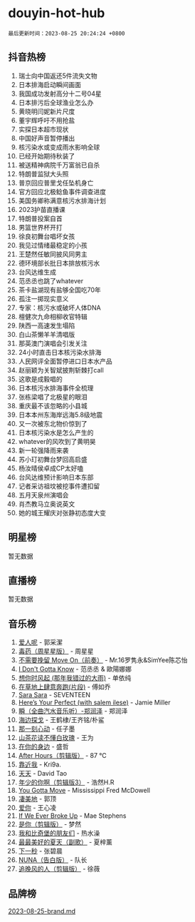 # douyin-hot-hub

`最后更新时间：2023-08-25 20:24:24 +0800`

## 抖音热榜

1. 瑞士向中国返还5件流失文物
1. 日本排海启动瞬间画面
1. 我国成功发射高分十二号04星
1. 日本排污后全球渔业怎么办
1. 黄晓明闫妮新片尺度
1. 董宇辉呼吁不用抢盐
1. 实探日本超市现状
1. 中国好声音暂停播出
1. 核污染水或变成雨水影响全球
1. 已经开始期待秋装了
1. 被送精神病院千万富翁已自杀
1. 特朗普监狱大头照
1. 普京回应普里戈任坠机身亡
1. 官方回应北极鲶鱼事件调查进度
1. 美国务卿称满意核污水排海计划
1. 2023护苗直播课
1. 特朗普投案自首
1. 男篮世界杯开打
1. 徐良初舞台唱坏女孩
1. 我见过情绪最稳定的小孩
1. 王楚然任敏同披风同男主
1. 德环境部长批日本排放核污水
1. 台风达维生成
1. 范丞丞也跳了whatever
1. 茶卡盐湖现有盐够全国吃70年
1. 孤注一掷现实意义
1. 专家：核污水或破坏人体DNA
1. 檀健次九命相柳收官特辑
1. 陕西一高速发生塌陷
1. 白山茶懒羊羊清唱版
1. 那英澳门演唱会引发关注
1. 24小时直击日本核污染水排海
1. 人民网评全面暂停进口日本水产品
1. 赵丽颖为关智斌披荆斩棘打call
1. 这歌是成毅唱的
1. 日本核污水排海事件全梳理
1. 张栋梁唱了北极星的眼泪
1. 重庆最不该忽略的小县城
1. 日本本州东海岸远海5.8级地震
1. 又一次被东北物价惊到了
1. 日本核污染水是怎么产生的
1. whatever的风吹到了黄明昊
1. 新一轮强降雨来袭
1. 苏小玎初舞台梦回高启盛
1. 杨汝晴侯卓成CP太好嗑
1. 台风达维预计影响日本东部
1. 记者采访祖坟被挖事件遭扣留
1. 五月天泉州演唱会
1. 肖杰教马立奥说英文
1. 她的城王耀庆对张静初态度大变

## 明星榜

暂无数据

## 直播榜

暂无数据

## 音乐榜

1. [爱人呢](https://sf3-cdn-tos.douyinstatic.com/obj/tos-cn-ve-2774/2041dc10f3c442f1992b439a00eaf2ba) - 郭采潔
1. [毒药（周星星版）](https://sf3-cdn-tos.douyinstatic.com/obj/tos-cn-ve-2774/oAXunb2JtDTQMcBfaEkg8Be5IhZQCmGByB0V33) - 周星星
1. [不需要挽留 Move On（前奏）](https://sf6-cdn-tos.douyinstatic.com/obj/tos-cn-ve-2774/ooCBhgCCkF4nExzQL9WZSUbitfA8IsDkgQIYhe) - Mr.16罗隽永&SimYee陈芯怡
1. [I Don't Gotta Know](https://sf6-cdn-tos.douyinstatic.com/obj/tos-cn-ve-2774/o8nCfgMGwCsAvgDe5bzzaDQDFf6ksAUxrlFC8J) - 范丞丞 & 歐陽娜娜
1. [想你时风起 (那年我错过的大雨)](https://sf6-cdn-tos.douyinstatic.com/obj/tos-cn-ve-2774/ooR7G8ftDMzIgnxa0HbReM4CZ74qknQABLtHB1) - 单依纯
1. [在草地上肆意奔跑(片段)](https://sf3-cdn-tos.douyinstatic.com/obj/tos-cn-ve-2774/8831d494742f45dabdfa8adb8b817259) - 傅如乔
1. [Sara Sara](https://sf6-cdn-tos.douyinstatic.com/obj/tos-cn-ve-2774/oAceDXU2gVHZCQFrkrYmX8e5tUBxQPb6Bmd2nF) - SEVENTEEN
1. [Here’s Your Perfect (with salem ilese)](https://sf6-cdn-tos.douyinstatic.com/obj/tos-cn-ve-2774/076b1576c6c546598f803fe53da388a7) - Jamie Miller
1. [瞬（全曲汽水音乐听）-郑润泽](https://sf6-cdn-tos.douyinstatic.com/obj/tos-cn-ve-2774/o4Vb9eJZClCZTnRQYy0BRSeHGrDtrkrQgIBvQt) - 郑润泽
1. [海边探戈](https://sf3-cdn-tos.douyinstatic.com/obj/tos-cn-ve-2774/os9gE0VQCGqt6VQkZDyBBYvfSDY0QFe3vVmubn) - 王鹤棣/王齐铭/朴鲨
1. [那一刻心动](https://sf3-cdn-tos.douyinstatic.com/obj/tos-cn-ve-2774/4c0ed00133e3439592b4741c72acc6f3) - 任子墨
1. [山茶花读不懂白玫瑰](https://sf6-cdn-tos.douyinstatic.com/obj/tos-cn-ve-2774/osfn8B7DktrRHEPJgPCfDbw7QDQEkwC16BxZg9) - 王为
1. [在你的身边](https://sf6-cdn-tos.douyinstatic.com/obj/tos-cn-ve-2774/9dce2ee6c9f84c17a6d68458730d7ae8) - 盛哲
1. [After Hours（剪辑版）](https://sf6-cdn-tos.douyinstatic.com/obj/tos-cn-ve-2774/owgWztApWhImMFMpyEyQfAIyIusRBioqSgWk7T) - 87 ℃
1. [靠近我](https://sf3-cdn-tos.douyinstatic.com/obj/tos-cn-ve-2774/oMGCfQ3FZdrziXO1QC8zgfNXawBf91hGAIvUrY) - Kri9a.
1. [天天](https://sf6-cdn-tos.douyinstatic.com/obj/tos-cn-ve-2774/6b075c4856e34a60a1ef022c4a80dec5) - David Tao
1. [年少的你啊（剪辑版3）](https://sf6-cdn-tos.douyinstatic.com/obj/tos-cn-ve-2774/oo2vDGhzyAtN1QLfh5k1iBIpWAv2NOZQysM5tK) - 浩然H.R
1. [You Gotta Move](https://sf3-cdn-tos.douyinstatic.com/obj/tos-cn-ve-2774/a2b672af67514106b25cdfd6f1a8aad2) - Mississippi Fred McDowell
1. [凄美地](https://sf3-cdn-tos.douyinstatic.com/obj/tos-cn-ve-2774/oshF4RgFMhmTSa4jCaHNUXI0NetFtBBQBzBZdf) - 郭顶
1. [爱你](https://sf6-cdn-tos.douyinstatic.com/obj/tos-cn-ve-2774/738d8b240f1e4519b44cf31c84e02e24) - 王心凌
1. [If We Ever Broke Up](https://sf3-cdn-tos.douyinstatic.com/obj/tos-cn-ve-2774/o8onj5HDk0ImtBmO0URBfeyCDXQJMYkQ1gb8Zy) - Mae Stephens
1. [是你（剪辑版）](https://sf6-cdn-tos.douyinstatic.com/obj/tos-cn-ve-2774/46019dae783c4c969944217fe1cfafc4) - 梦然
1. [我和比奇堡的朋友们](https://sf6-cdn-tos.douyinstatic.com/obj/tos-cn-ve-2774/f0505db981ea4a6d91453a15924a82aa) - 热水澡
1. [最最美好的夏天（副歌）](https://sf6-cdn-tos.douyinstatic.com/obj/tos-cn-ve-2774/o4FMghDLZkPIkCutdrsXlbTHcaZztBfeCp9AFS) - 夏梓薰
1. [下一秒](https://sf6-cdn-tos.douyinstatic.com/obj/tos-cn-ve-2774/16eedda97153423db2501ff6373be86a) - 张碧晨
1. [NUNA（告白版）](https://sf6-cdn-tos.douyinstatic.com/obj/tos-cn-ve-2774/a65828cbd8ce41a78a430a58b49f4feb) - 队长
1. [追晚风的人（剪辑版）](https://sf6-cdn-tos.douyinstatic.com/obj/tos-cn-ve-2774/560835060af84ac29cd5c12e2a98f7eb) - 徐薇

## 品牌榜

[2023-08-25-brand.md](2023-08-25-brand.md)
